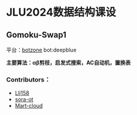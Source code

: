 # JLU2024数据结构课设

## Gomoku-Swap1

平台：[botzone](https://www.botzone.org.cn) 
bot:deepblue

**主要算法：αβ剪枝，启发式搜索，AC自动机，置换表**

### Contributors：
- [Llj158](https://github.com/Llj158)
- [sora-ot](https://github.com/sora-ot)
- [Mart-cloud](https://github.com/Mart-cloud)
